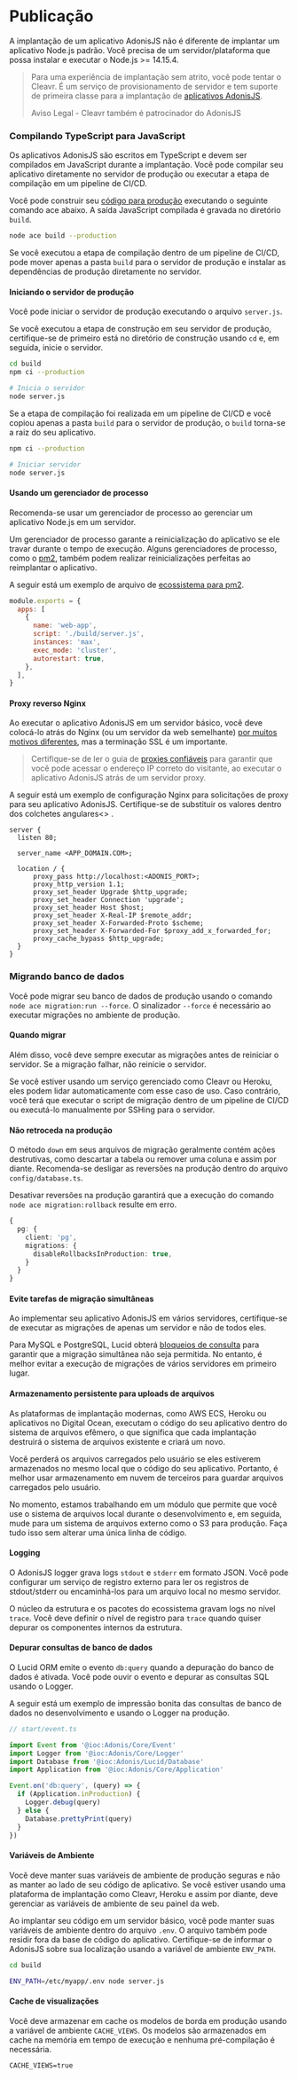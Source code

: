 # Publicação

A implantação de um aplicativo AdonisJS não é diferente de implantar um aplicativo Node.js padrão. Você precisa de um servidor/plataforma que
possa instalar e executar o Node.js >= 14.15.4.

> Para uma experiência de implantação sem atrito, você pode tentar o Cleavr. É um serviço de provisionamento de servidor e tem suporte de primeira classe 
> para a implantação de [aplicativos AdonisJS](https://cleavr.io/adonis).
>
> Aviso Legal - Cleavr também é patrocinador do AdonisJS

### Compilando TypeScript para JavaScript
Os aplicativos AdonisJS são escritos em TypeScript e devem ser compilados em JavaScript durante a implantação. Você pode compilar seu aplicativo 
diretamente no servidor de produção ou executar a etapa de compilação em um pipeline de CI/CD.

Você pode construir seu [código para produção](https://docs.adonisjs.com/guides/typescript-build-process#standalone-production-builds) executando o seguinte 
comando ace abaixo. A saída JavaScript compilada é gravada no diretório `build`.

```bash
node ace build --production
```

Se você executou a etapa de compilação dentro de um pipeline de CI/CD, pode mover apenas a pasta `build` para o servidor de produção e instalar 
as dependências de produção diretamente no servidor.

#### Iniciando o servidor de produção
Você pode iniciar o servidor de produção executando o arquivo `server.js`.

Se você executou a etapa de construção em seu servidor de produção, certifique-se de primeiro está no diretório de construção usando `cd` e, em seguida, 
inicie o servidor.

```bash
cd build
npm ci --production

# Inicia o servidor
node server.js
```

Se a etapa de compilação foi realizada em um pipeline de CI/CD e você copiou apenas a pasta `build` para o servidor de produção, o
`build` torna-se a raiz do seu aplicativo.

```bash
npm ci --production

# Iniciar servidor
node server.js
```

#### Usando um gerenciador de processo
Recomenda-se usar um gerenciador de processo ao gerenciar um aplicativo Node.js em um servidor.

Um gerenciador de processo garante a reinicialização do aplicativo se ele travar durante o tempo de execução. Alguns gerenciadores de processo, 
como o [pm2](https://pm2.keymetrics.io/docs/usage/quick-start/), também podem realizar reinicializações perfeitas ao reimplantar o aplicativo.

A seguir está um exemplo de arquivo de [ecossistema para pm2](https://pm2.keymetrics.io/docs/usage/application-declaration/).

```js
module.exports = {
  apps: [
    {
      name: 'web-app',
      script: './build/server.js',
      instances: 'max',
      exec_mode: 'cluster',
      autorestart: true,
    },
  ],
}
```

#### Proxy reverso Nginx
Ao executar o aplicativo AdonisJS em um servidor básico, você deve colocá-lo atrás do Nginx (ou um servidor da web semelhante) [por muitos motivos diferentes](https://medium.com/intrinsic/why-should-i-use-a-reverse-proxy-if-node-js-is-production-ready-5a079408b2ca),
mas a terminação SSL é um importante.

> Certifique-se de ler o guia de [proxies confiáveis](https://docs.adonisjs.com/guides/request#trusted-proxy) para garantir que você pode acessar o endereço IP correto do visitante, 
> ao executar o aplicativo AdonisJS atrás de um servidor proxy.

A seguir está um exemplo de configuração Nginx para solicitações de proxy para seu aplicativo AdonisJS. Certifique-se de substituir os valores dentro dos colchetes angulares<> .

```
server {
  listen 80;

  server_name <APP_DOMAIN.COM>;

  location / {
      proxy_pass http://localhost:<ADONIS_PORT>;
      proxy_http_version 1.1;
      proxy_set_header Upgrade $http_upgrade;
      proxy_set_header Connection 'upgrade';
      proxy_set_header Host $host;
      proxy_set_header X-Real-IP $remote_addr;
      proxy_set_header X-Forwarded-Proto $scheme;
      proxy_set_header X-Forwarded-For $proxy_add_x_forwarded_for;
      proxy_cache_bypass $http_upgrade;
  }
}
```
 
### Migrando banco de dados
Você pode migrar seu banco de dados de produção usando o comando `node ace migration:run --force`. O sinalizador `--force` é necessário ao 
executar migrações no ambiente de produção.

#### Quando migrar
Além disso, você deve sempre executar as migrações antes de reiniciar o servidor. Se a migração falhar, não reinicie o servidor.

Se você estiver usando um serviço gerenciado como Cleavr ou Heroku, eles podem lidar automaticamente com esse caso de uso. Caso contrário, 
você terá que executar o script de migração dentro de um pipeline de CI/CD ou executá-lo manualmente por SSHing para o servidor.

#### Não retroceda na produção
O método `down` em seus arquivos de migração geralmente contém ações destrutivas, como descartar a tabela ou remover uma coluna e assim por 
diante. Recomenda-se desligar as reversões na produção dentro do arquivo `config/database.ts`.

Desativar reversões na produção garantirá que a execução do comando `node ace migration:rollback` resulte em erro.

```ts
{
  pg: {
    client: 'pg',
    migrations: {
      disableRollbacksInProduction: true,
    }
  }
}
```

#### Evite tarefas de migração simultâneas
Ao implementar seu aplicativo AdonisJS em vários servidores, certifique-se de executar as migrações de apenas um servidor e não de todos eles.

Para MySQL e PostgreSQL, Lucid obterá [bloqueios de consulta](https://www.postgresql.org/docs/9.4/explicit-locking.html#ADVISORY-LOCKS) para garantir que a migração simultânea não seja permitida. No entanto, é melhor evitar 
a execução de migrações de vários servidores em primeiro lugar.

#### Armazenamento persistente para uploads de arquivos
As plataformas de implantação modernas, como AWS ECS, Heroku ou aplicativos no Digital Ocean, executam o código do seu aplicativo dentro do sistema de arquivos 
efêmero, o que significa que cada implantação destruirá o sistema de arquivos existente e criará um novo.

Você perderá os arquivos carregados pelo usuário se eles estiverem armazenados no mesmo local que o código do seu aplicativo. Portanto, é melhor usar armazenamento 
em nuvem de terceiros para guardar arquivos carregados pelo usuário.

No momento, estamos trabalhando em um módulo que permite que você use o sistema de arquivos local durante o desenvolvimento e, em seguida, mude para um 
sistema de arquivos externo como o S3 para produção. Faça tudo isso sem alterar uma única linha de código.

#### Logging
O AdonisJS logger grava logs `stdout` e `stderr` em formato JSON. Você pode configurar um serviço de registro externo para ler os registros de stdout/stderr 
ou encaminhá-los para um arquivo local no mesmo servidor.

O núcleo da estrutura e os pacotes do ecossistema gravam logs no nível `trace`. Você deve definir o nível de registro para `trace` quando quiser depurar os 
componentes internos da estrutura.

#### Depurar consultas de banco de dados
O Lucid ORM emite o evento `db:query` quando a depuração do banco de dados é ativada. Você pode ouvir o evento e depurar as consultas SQL usando o Logger.

A seguir está um exemplo de impressão bonita das consultas de banco de dados no desenvolvimento e usando o Logger na produção.

```ts
// start/event.ts

import Event from '@ioc:Adonis/Core/Event'
import Logger from '@ioc:Adonis/Core/Logger'
import Database from '@ioc:Adonis/Lucid/Database'
import Application from '@ioc:Adonis/Core/Application'

Event.on('db:query', (query) => {
  if (Application.inProduction) {
    Logger.debug(query)
  } else {
    Database.prettyPrint(query)
  }
})
```

#### Variáveis de Ambiente
Você deve manter suas variáveis de ambiente de produção seguras e não as manter ao lado de seu código de aplicativo. Se você estiver usando uma 
plataforma de implantação como Cleavr, Heroku e assim por diante, deve gerenciar as variáveis de ambiente de seu painel da web.

Ao implantar seu código em um servidor básico, você pode manter suas variáveis de ambiente dentro do arquivo `.env`. O arquivo também pode residir fora 
da base de código do aplicativo. Certifique-se de informar o AdonisJS sobre sua localização usando a variável de ambiente `ENV_PATH`.

```bash
cd build

ENV_PATH=/etc/myapp/.env node server.js
```

#### Cache de visualizações
Você deve armazenar em cache os modelos de borda em produção usando a variável de ambiente `CACHE_VIEWS`. Os modelos são armazenados em cache na memória em 
tempo de execução e nenhuma pré-compilação é necessária.

```
CACHE_VIEWS=true
```
